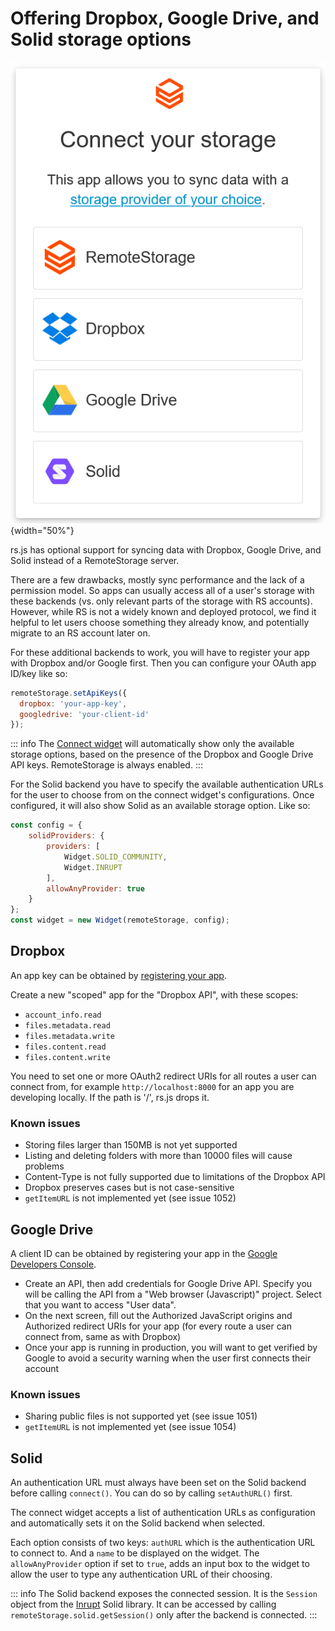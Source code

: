 # Offering Dropbox, Google Drive, and Solid storage options

![Screenshot of the connect-widget choose-backend screen](./images/screenshot-widget-choose.png){width="50%"}

rs.js has optional support for syncing data with Dropbox, Google
Drive, and Solid instead of a RemoteStorage server.

There are a few drawbacks, mostly sync performance and the lack of a
permission model. So apps can usually access all of a user's storage
with these backends (vs. only relevant parts of the storage with RS
accounts). However, while RS is not a widely known and deployed
protocol, we find it helpful to let users choose something they already
know, and potentially migrate to an RS account later on.

For these additional backends to work, you will have to register your
app with Dropbox and/or Google first. Then you can configure your OAuth
app ID/key like so:

```js
remoteStorage.setApiKeys({
  dropbox: 'your-app-key',
  googledrive: 'your-client-id'
});
```

::: info
The [Connect widget](getting-started/connect-widget) will automatically show
only the available storage options, based on the presence of the Dropbox and
Google Drive API keys. RemoteStorage is always enabled.
:::

For the Solid backend you have to specify the available authentication URLs
for the user to choose from on the connect widget's configurations. Once
configured, it will also show Solid as an available storage option. Like so:

```js
const config = {
    solidProviders: {
        providers: [
            Widget.SOLID_COMMUNITY,
            Widget.INRUPT
        ],
        allowAnyProvider: true
    }
};
const widget = new Widget(remoteStorage, config);
```

## Dropbox

An app key can be obtained by [registering your
app](https://www.dropbox.com/developers/apps).

Create a new "scoped" app for the "Dropbox API", with these scopes:

- `account_info.read`
- `files.metadata.read`
- `files.metadata.write`
- `files.content.read`
- `files.content.write`

You need to set one or more OAuth2 redirect URIs for all routes a user can
connect from, for example `http://localhost:8000` for an app you are developing
locally. If the path is '/', rs.js drops it.

### Known issues

- Storing files larger than 150MB is not yet supported
- Listing and deleting folders with more than 10000 files will cause
  problems
- Content-Type is not fully supported due to limitations of the
  Dropbox API
- Dropbox preserves cases but is not case-sensitive
- `getItemURL` is not implemented yet (see issue 1052)

## Google Drive

A client ID can be obtained by registering your app in the [Google Developers
Console](https://console.developers.google.com/flows/enableapi?apiid=drive).

- Create an API, then add credentials for Google Drive API. Specify
  you will be calling the API from a "Web browser (Javascript)"
  project. Select that you want to access "User data".
- On the next screen, fill out the Authorized JavaScript origins and
  Authorized redirect URIs for your app (for every route a user can
  connect from, same as with Dropbox)
- Once your app is running in production, you will want to get
  verified by Google to avoid a security warning when the user first
  connects their account

### Known issues

- Sharing public files is not supported yet (see issue 1051)
- `getItemURL` is not implemented yet (see issue 1054)

## Solid

An authentication URL must always have been set on the Solid backend before
calling `connect()`. You can do so by calling `setAuthURL()` first.

The connect widget accepts a list of authentication URLs as configuration
and automatically sets it on the Solid backend when selected.

Each option consists of two keys: `authURL` which is the authentication URL
to connect to. And a `name` to be displayed on the widget. The
`allowAnyProvider` option if set to `true`, adds an input box to the widget
to allow the user to type any authentication URL of their choosing.

::: info
The Solid backend exposes the connected session. It is the `Session` object
from the [Inrupt](https://docs.inrupt.com/developer-tools/javascript/client-libraries/)
Solid library. It can be accessed by calling `remoteStorage.solid.getSession()`
only after the backend is connected.
:::
